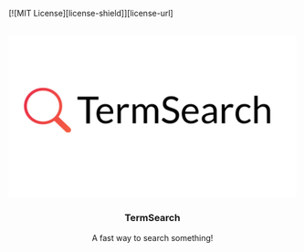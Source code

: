 <div id="top"></div>

[![MIT License][license-shield]][license-url]


<!-- PROJECT LOGO -->
<br />
<div align="center">
  <a href="https://github.com/TalkativeDiv/TermSearch">
    <img src="https://github.com/TalkativeDiv/TermSearch/blob/master/img/banner.png" alt="Logo">
  </a>

  <h3 align="center">TermSearch</h3>

  <p align="center">
    A fast way to search something!
  </p>
</div>
